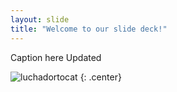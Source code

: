 ```yaml
---
layout: slide
title: "Welcome to our slide deck!"
---
```


Caption here Updated

![luchadortocat](https://octodex.github.com/images/luchadortocat.png)
{: .center}
